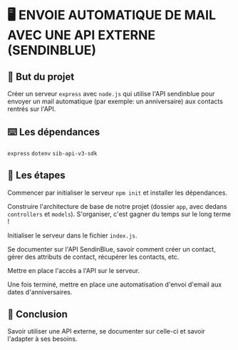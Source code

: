 # 🖥 ENVOIE AUTOMATIQUE DE MAIL AVEC UNE API EXTERNE (SENDINBLUE)

## 🎯 But du projet
Créer un serveur `express` avec `node.js` qui utilise l'API sendinblue pour envoyer un mail automatique (par exemple: un anniversaire) aux contacts rentrés sur l'API.

## ⌨️ Les dépendances
`express` `dotenv` `sib-api-v3-sdk`

## 📑 Les étapes
Commencer par initialiser le serveur `npm init` et installer les dépendances.

Construire l'architecture de base de notre projet (dossier `app`, avec dedans `controllers` et `models`). S'organiser, c'est gagner du temps sur le long terme !

Initialiser le serveur dans le fichier `index.js`.

Se documenter sur l'API SendinBlue, savoir comment créer un contact, gérer des attributs de contact, récupérer les contacts, etc.

Mettre en place l'accès a l'API sur le serveur.

Une fois terminé, mettre en place une automatisation d'envoi d'email aux dates d'anniversaires.

## 📍 Conclusion
Savoir utiliser une API externe, se documenter sur celle-ci et savoir l'adapter à ses besoins.